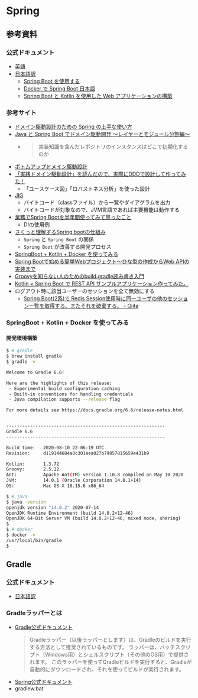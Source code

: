 # Spring

## 参考資料

### 公式ドキュメント

- [英語](https://spring.io/)
- [日本語訳](https://spring.pleiades.io/)
  - [Spring Boot を使用する](https://spring.pleiades.io/spring-boot/docs/current/reference/html/using-spring-boot.html)
  - [Docker で Spring Boot 日本語](https://spring.pleiades.io/guides/gs/spring-boot-docker/)
  - [Spring Boot と Kotlin を使用した Web アプリケーションの構築](https://spring.pleiades.io/guides/tutorials/spring-boot-kotlin/)

### 参考サイト

- [ドメイン駆動設計のための Spring の上手な使い方](https://www.slideshare.net/masuda220/spring-82650951)
- [Java と Spring Boot でドメイン駆動開発 〜レイヤーとモジュール分割編〜](https://qiita.com/sei40kr/items/da8e067287151c0a31c6)
  - > 実装知識を含んだレポジトリのインスタンスはどこで初期化するのか
- [ボトムアップドメイン駆動設計](https://nrslib.com/bottomup-ddd/)
- [「実践ドメイン駆動設計」を読んだので、実際にDDDで設計して作ってみた！](https://qiita.com/APPLE4869/items/d210ddc2cb1bfeea9338)
  - 「ユースケース図」「ロバストネス分析」を使った設計
- [JIG](https://github.com/dddjava/jig)
  - バイトコード（classファイル）から一覧やダイアグラムを出力
  - バイトコードが対象なので、JVM言語であれば主要機能は動作する
- [業務でSpring Bootを半年間使ってみて思ったこと](https://engineering.linecorp.com/ja/blog/spring-boot-job-report/)
  - DIの使用例
- [さくっと理解するSpring bootの仕組み](https://www.slideshare.net/OgawaTakeshi/spring-boot-71285225)
  - `Spring` と `Spring Boot` の関係
  - `Spring Boot` が改善する開発プロセス
- [SpringBoot + Kotlin + Docker を使ってみる](https://qiita.com/qphsmt/items/10520fa92c06df022ef7)
- [Spring Bootで始める簡単Webプロジェクト～ひな型の作成からWeb APIの実装まで](https://codezine.jp/article/detail/11380)
- [Groovyを知らない人のためのbuild.gradle読み書き入門](https://qiita.com/opengl-8080/items/a0bb31fb20cb6505188b)
- [Kotlin × Spring Boot で REST API サンプルアプリケーション作ってみた。](https://qiita.com/yusuke_dev/items/79c980ff7002d68f9aa5)
- ログアウト時に該当ユーザーのセッションを全て無効にする
  - [Spring Boot(2系)で Redis Session使用時に同一ユーザの他のセッション一覧を取得する。またそれを破棄する。 - Qiita](https://qiita.com/boushi-bird@github/items/a7bbcaae9cbcab3b1a0a)

### SpringBoot + Kotlin + Docker を使ってみる

#### 開発環境構築

```bash
$ # gradle
$ brew install gradle
$ gradle -v

Welcome to Gradle 6.6!

Here are the highlights of this release:
 - Experimental build configuration caching
 - Built-in conventions for handling credentials
 - Java compilation supports --release flag

For more details see https://docs.gradle.org/6.6/release-notes.html


------------------------------------------------------------
Gradle 6.6
------------------------------------------------------------

Build time:   2020-08-10 22:06:19 UTC
Revision:     d119144684a0c301aea027b79857815659e431b9

Kotlin:       1.3.72
Groovy:       2.5.12
Ant:          Apache Ant(TM) version 1.10.8 compiled on May 10 2020
JVM:          14.0.1 (Oracle Corporation 14.0.1+14)
OS:           Mac OS X 10.15.6 x86_64

$ # java
$ java -version
openjdk version "14.0.2" 2020-07-14
OpenJDK Runtime Environment (build 14.0.2+12-46)
OpenJDK 64-Bit Server VM (build 14.0.2+12-46, mixed mode, sharing)
$
$ # docker
$ docker -v
/usr/local/bin/gradle
$
```

## Gradle

### 公式ドキュメント

* [日本語訳](http://gradle.monochromeroad.com/docs/userguide/userguide.html)

### Gradleラッパーとは

  * [Gradle公式ドキュメント](http://gradle.monochromeroad.com/docs/userguide/userguide_single.html)
    > Gradleラッパー（以後ラッパーとします）は、Gradleのビルドを実行する方法として推奨されているものです。 ラッパーは、バッチスクリプト（Windows用）とシェルスクリプト（その他のOS用）で提供されます。 このラッパーを使ってGradleビルドを実行すると、Gradleが自動的にダウンロードされ、それを使ってビルドが実行されます。
  * [Spring公式ドキュメント](https://spring.pleiades.io/guides/gs/gradle/)    
  * gradlew.bat
  
